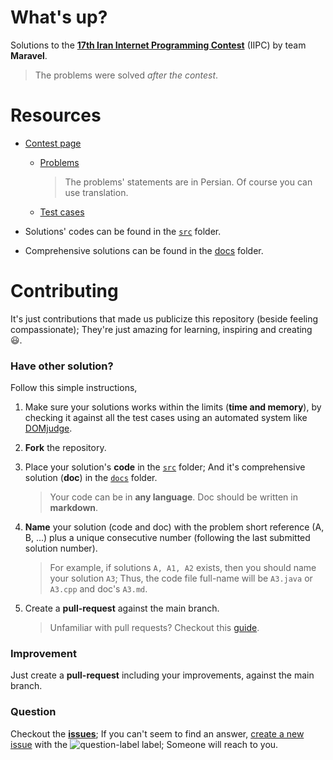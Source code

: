 # What's up?

Solutions to the [**17th Iran Internet Programming Contest**](https://icpc.ir/2019/internet-contest) (IIPC) by team **Maravel**.

> The problems were solved *after the contest*.

# Resources

- [Contest page](https://icpc.ir/2019/internet-contest)

	- [Problems](https://icpc.ir/2019/iipc/P98.pdf)

		> The problems' statements are in Persian. Of course you can use translation.

	- [Test cases](https://icpc.ir/2019/iipc/TD98.zip)

- Solutions' codes can be found in the [`src`](src) folder.

- Comprehensive solutions can be found in the [docs](docs) folder.


# Contributing

It's just contributions that made us publicize this repository (beside feeling compassionate); They're just amazing for learning, inspiring and creating :smiley:.

### Have other solution?

Follow this simple instructions,

1. Make sure your solutions works within the limits (**time and memory**), by checking it against all the test cases using an automated system like [DOMjudge](https://www.domjudge.org/).

2. **Fork** the repository.

3. Place your solution's **code** in the [`src`](src) folder; And it's comprehensive solution (**doc**) in the [`docs`](docs) folder.

	> Your code can be in **any language**. Doc should be written in **markdown**.
	>
	
4. **Name** your solution (code and doc) with the problem short reference (A, B, ...) plus a unique consecutive number (following the last submitted solution number).

	> For example, if solutions `A, A1, A2` exists, then you should name your solution `A3`; Thus, the code file full-name will be  `A3.java` or `A3.cpp` and doc's `A3.md`.
	>
	
5. Create a **pull-request** against the main branch.

	> Unfamiliar with pull requests? Checkout this [guide](https://guides.github.com/activities/forking/).

### Improvement

Just create a **pull-request** including your improvements, against the main branch.

### Question

Checkout the [**issues**](https://github.com/bcpc-pgu/iipc-17/issues); If you can't seem to find an answer, [create a new issue](https://github.com/bcpc-pgu/iipc-17/issues/new/choose) with the ![question-label](https://img.shields.io/github/labels/bcpc-pgu/iipc-17/question?style=flat-square) label; Someone will reach to you.

